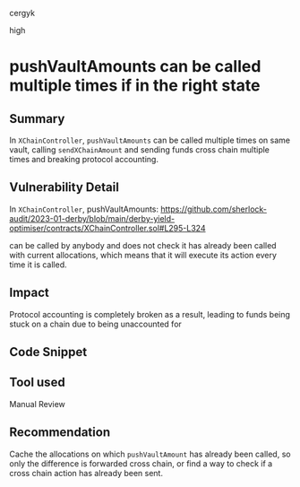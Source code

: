 cergyk

high

# pushVaultAmounts can be called multiple times if in the right state

## Summary
In `XChainController`, `pushVaultAmounts` can be called multiple times on same vault, 
calling `sendXChainAmount` and sending funds cross chain multiple times and breaking protocol accounting.   

## Vulnerability Detail
In `XChainController`, pushVaultAmounts:
https://github.com/sherlock-audit/2023-01-derby/blob/main/derby-yield-optimiser/contracts/XChainController.sol#L295-L324

can be called by anybody and does not check it has already been called with current allocations, which means that it will execute its action every time it is called. 

## Impact
Protocol accounting is completely broken as a result, leading to funds being stuck on a chain due to being unaccounted for

## Code Snippet

## Tool used

Manual Review

## Recommendation
Cache the allocations on which `pushVaultAmount` has already been called, so only the difference is forwarded cross chain, or find a way to check if a cross chain action has already been sent.
